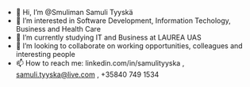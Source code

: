 - 👋 Hi, I’m @Smuliman Samuli Tyyskä
- 👀 I’m interested in Software Development, Information Techology, Business and Health Care
- 🌱 I’m currently studying IT and Business at LAUREA UAS
- 💞️ I’m looking to collaborate on working opportunities, colleagues and interesting people
- 📫 How to reach me: linkedin.com/in/samulityyska , samuli.tyyska@live.com , +35840 749 1534

<!---
Smuliman/Smuliman is a ✨ special ✨ repository because its `README.md` (this file) appears on your GitHub profile.
You can click the Preview link to take a look at your changes.
--->

